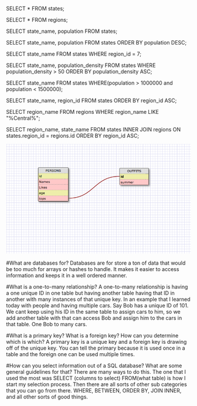 SELECT * FROM states;

SELECT * FROM regions;

SELECT state_name, population
FROM states;

SELECT state_name, population
FROM states
ORDER BY population DESC;

SELECT state_name
FROM states
WHERE region_id = 7;

SELECT state_name, population_density
FROM states
WHERE population_density > 50
ORDER BY population_density ASC;

SELECT state_name
FROM states
WHERE(population > 1000000 and population < 1500000);

SELECT state_name, region_id
FROM states
ORDER BY region_id ASC;

SELECT region_name
FROM regions
WHERE region_name LIKE "%Central%";

SELECT region_name, state_name
FROM states
INNER JOIN regions
ON states.region_id = regions.id
ORDER BY region_id ASC;

![Image for data base](/week-8/database-intro/data_base.png)

#What are databases for?
Databases are for store a ton of data that would be too much for arrays or 
hashes to handle. It makes it easier to access information and keeps it in
a well ordered manner.

#What is a one-to-many relationship?
A one-to-many relationship is having a one unique ID in one table but having
another table having that ID in another with many instances of that unique key. In an example that I learned today with people and having multiple cars.
Say Bob has a unique ID of 101. We cant keep using his ID in the same table
to assign cars to him, so we add another table with that can access Bob
and assign him to the cars in that table. One Bob to many cars.

#What is a primary key? What is a foreign key? How can you determine which is which?
A primary key is a unique key and a foreign key is drawing off of the unique key. You can tell the primary because it is used once in a table and the 
foreign one can be used multiple times.

#How can you select information out of a SQL database? What are some general guidelines for that?
There are many ways to do this. The one that I used the most was SELECT (columns to select) FROM(what table) is how I start my selection process. Then there are all sorts of other sub categories that you can go from there. WHERE, BETWEEN, ORDER BY, JOIN INNER, and all other sorts of good things.
